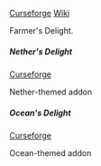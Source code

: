 [Curseforge](https://www.curseforge.com/minecraft/mc-mods/farmers-delight)   [Wiki](https://github.com/vectorwing/FarmersDelight/wiki)

Farmer's Delight.

##### Nether's Delight
[Curseforge](https://www.curseforge.com/minecraft/mc-mods/nethers-delight-fabric)

Nether-themed addon


##### Ocean's Delight
[Curseforge](https://www.curseforge.com/minecraft/mc-mods/oceans-delight)

Ocean-themed addon

